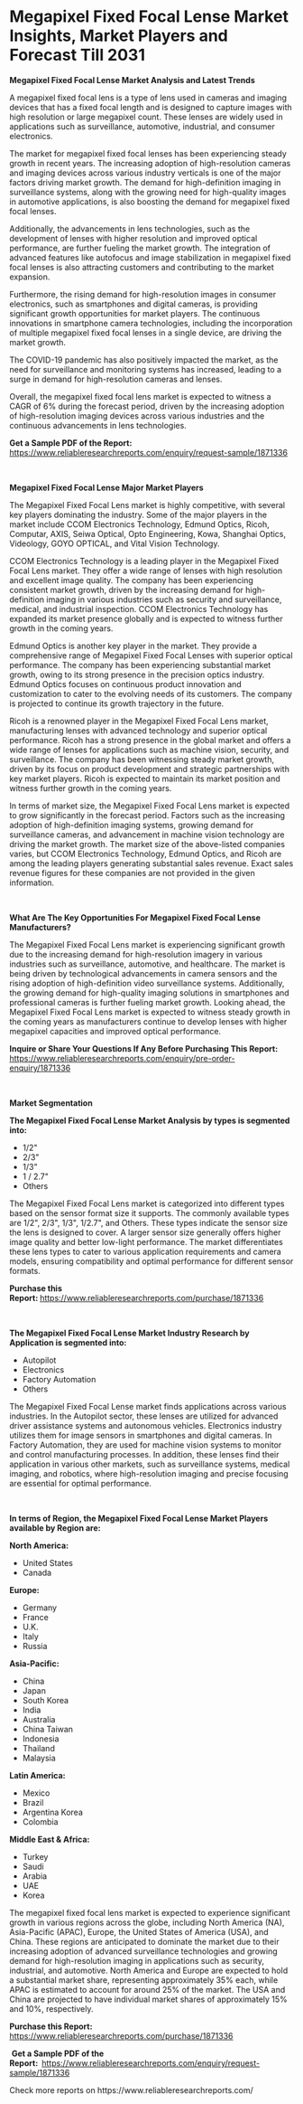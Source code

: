 <p><h1>Megapixel Fixed Focal Lense Market Insights, Market Players and Forecast Till 2031</h1></p><p><strong>Megapixel Fixed Focal Lense Market Analysis and Latest Trends</strong></p>
<p><p>A megapixel fixed focal lens is a type of lens used in cameras and imaging devices that has a fixed focal length and is designed to capture images with high resolution or large megapixel count. These lenses are widely used in applications such as surveillance, automotive, industrial, and consumer electronics.</p><p>The market for megapixel fixed focal lenses has been experiencing steady growth in recent years. The increasing adoption of high-resolution cameras and imaging devices across various industry verticals is one of the major factors driving market growth. The demand for high-definition imaging in surveillance systems, along with the growing need for high-quality images in automotive applications, is also boosting the demand for megapixel fixed focal lenses.</p><p>Additionally, the advancements in lens technologies, such as the development of lenses with higher resolution and improved optical performance, are further fueling the market growth. The integration of advanced features like autofocus and image stabilization in megapixel fixed focal lenses is also attracting customers and contributing to the market expansion.</p><p>Furthermore, the rising demand for high-resolution images in consumer electronics, such as smartphones and digital cameras, is providing significant growth opportunities for market players. The continuous innovations in smartphone camera technologies, including the incorporation of multiple megapixel fixed focal lenses in a single device, are driving the market growth.</p><p>The COVID-19 pandemic has also positively impacted the market, as the need for surveillance and monitoring systems has increased, leading to a surge in demand for high-resolution cameras and lenses.</p><p>Overall, the megapixel fixed focal lens market is expected to witness a CAGR of 6% during the forecast period, driven by the increasing adoption of high-resolution imaging devices across various industries and the continuous advancements in lens technologies.</p></p>
<p><strong>Get a Sample PDF of the Report:&nbsp;</strong> <a href="https://www.reliableresearchreports.com/enquiry/request-sample/1871336">https://www.reliableresearchreports.com/enquiry/request-sample/1871336</a></p>
<p>&nbsp;</p>
<p><strong>Megapixel Fixed Focal Lense Major Market Players</strong></p>
<p><p>The Megapixel Fixed Focal Lens market is highly competitive, with several key players dominating the industry. Some of the major players in the market include CCOM Electronics Technology, Edmund Optics, Ricoh, Computar, AXIS, Seiwa Optical, Opto Engineering, Kowa, Shanghai Optics, Videology, GOYO OPTICAL, and Vital Vision Technology.</p><p>CCOM Electronics Technology is a leading player in the Megapixel Fixed Focal Lens market. They offer a wide range of lenses with high resolution and excellent image quality. The company has been experiencing consistent market growth, driven by the increasing demand for high-definition imaging in various industries such as security and surveillance, medical, and industrial inspection. CCOM Electronics Technology has expanded its market presence globally and is expected to witness further growth in the coming years.</p><p>Edmund Optics is another key player in the market. They provide a comprehensive range of Megapixel Fixed Focal Lenses with superior optical performance. The company has been experiencing substantial market growth, owing to its strong presence in the precision optics industry. Edmund Optics focuses on continuous product innovation and customization to cater to the evolving needs of its customers. The company is projected to continue its growth trajectory in the future.</p><p>Ricoh is a renowned player in the Megapixel Fixed Focal Lens market, manufacturing lenses with advanced technology and superior optical performance. Ricoh has a strong presence in the global market and offers a wide range of lenses for applications such as machine vision, security, and surveillance. The company has been witnessing steady market growth, driven by its focus on product development and strategic partnerships with key market players. Ricoh is expected to maintain its market position and witness further growth in the coming years.</p><p>In terms of market size, the Megapixel Fixed Focal Lens market is expected to grow significantly in the forecast period. Factors such as the increasing adoption of high-definition imaging systems, growing demand for surveillance cameras, and advancement in machine vision technology are driving the market growth. The market size of the above-listed companies varies, but CCOM Electronics Technology, Edmund Optics, and Ricoh are among the leading players generating substantial sales revenue. Exact sales revenue figures for these companies are not provided in the given information.</p></p>
<p>&nbsp;</p>
<p><strong>What Are The Key Opportunities For Megapixel Fixed Focal Lense Manufacturers?</strong></p>
<p><p>The Megapixel Fixed Focal Lens market is experiencing significant growth due to the increasing demand for high-resolution imagery in various industries such as surveillance, automotive, and healthcare. The market is being driven by technological advancements in camera sensors and the rising adoption of high-definition video surveillance systems. Additionally, the growing demand for high-quality imaging solutions in smartphones and professional cameras is further fueling market growth. Looking ahead, the Megapixel Fixed Focal Lens market is expected to witness steady growth in the coming years as manufacturers continue to develop lenses with higher megapixel capacities and improved optical performance.</p></p>
<p><strong>Inquire or Share Your Questions If Any Before Purchasing This Report:</strong> <a href="https://www.reliableresearchreports.com/enquiry/pre-order-enquiry/1871336">https://www.reliableresearchreports.com/enquiry/pre-order-enquiry/1871336</a></p>
<p>&nbsp;</p>
<p><strong>Market Segmentation</strong></p>
<p><strong>The Megapixel Fixed Focal Lense Market Analysis by types is segmented into:</strong></p>
<p><ul><li>1/2"</li><li>2/3"</li><li>1/3”</li><li>1 / 2.7"</li><li>Others</li></ul></p>
<p><p>The Megapixel Fixed Focal Lens market is categorized into different types based on the sensor format size it supports. The commonly available types are 1/2", 2/3", 1/3", 1/2.7", and Others. These types indicate the sensor size the lens is designed to cover. A larger sensor size generally offers higher image quality and better low-light performance. The market differentiates these lens types to cater to various application requirements and camera models, ensuring compatibility and optimal performance for different sensor formats.</p></p>
<p><strong>Purchase this Report:&nbsp;</strong><a href="https://www.reliableresearchreports.com/purchase/1871336">https://www.reliableresearchreports.com/purchase/1871336</a></p>
<p>&nbsp;</p>
<p><strong>The Megapixel Fixed Focal Lense Market Industry Research by Application is segmented into:</strong></p>
<p><ul><li>Autopilot</li><li>Electronics</li><li>Factory Automation</li><li>Others</li></ul></p>
<p><p>The Megapixel Fixed Focal Lense market finds applications across various industries. In the Autopilot sector, these lenses are utilized for advanced driver assistance systems and autonomous vehicles. Electronics industry utilizes them for image sensors in smartphones and digital cameras. In Factory Automation, they are used for machine vision systems to monitor and control manufacturing processes. In addition, these lenses find their application in various other markets, such as surveillance systems, medical imaging, and robotics, where high-resolution imaging and precise focusing are essential for optimal performance.</p></p>
<p>&nbsp;</p>
<p><strong>In terms of Region, the Megapixel Fixed Focal Lense Market Players available by Region are:</strong></p>
<p>
    <p> <strong> North America: </strong>
        <ul>
            <li>United States</li>
            <li>Canada</li>
        </ul>
        </p> 
    <p> <strong> Europe: </strong>
        <ul>
            <li>Germany</li>
            <li>France</li>
            <li>U.K.</li>
            <li>Italy</li>
            <li>Russia</li>
        </ul>
        </p> 
    <p> <strong> Asia-Pacific: </strong>
        <ul>
            <li>China</li>
            <li>Japan</li>
            <li>South Korea</li>
            <li>India</li>
            <li>Australia</li>
            <li>China Taiwan</li>
            <li>Indonesia</li>
            <li>Thailand</li>
            <li>Malaysia</li>
        </ul>
        </p> 
    <p> <strong> Latin America: </strong>
        <ul>
            <li>Mexico</li>
            <li>Brazil</li>
            <li>Argentina Korea</li>
            <li>Colombia</li>
        </ul>
        </p> 
    <p> <strong> Middle East & Africa: </strong>
        <ul>
            <li>Turkey</li>
            <li>Saudi</li>
            <li>Arabia</li>
            <li>UAE</li>
            <li>Korea</li>
        </ul>
    </p>
    </p>
<p><p>The megapixel fixed focal lens market is expected to experience significant growth in various regions across the globe, including North America (NA), Asia-Pacific (APAC), Europe, the United States of America (USA), and China. These regions are anticipated to dominate the market due to their increasing adoption of advanced surveillance technologies and growing demand for high-resolution imaging in applications such as security, industrial, and automotive. North America and Europe are expected to hold a substantial market share, representing approximately 35% each, while APAC is estimated to account for around 25% of the market. The USA and China are projected to have individual market shares of approximately 15% and 10%, respectively.</p></p>
<p><strong>Purchase this Report: </strong><a href="https://www.reliableresearchreports.com/purchase/1871336">https://www.reliableresearchreports.com/purchase/1871336</a></p>
<p>&nbsp;<strong>Get a Sample PDF of the Report:&nbsp;&nbsp;</strong><a href="https://www.reliableresearchreports.com/enquiry/request-sample/1871336">https://www.reliableresearchreports.com/enquiry/request-sample/1871336</a></p>
<p><strong></strong></p>
<p>Check more reports on https://www.reliableresearchreports.com/</p>